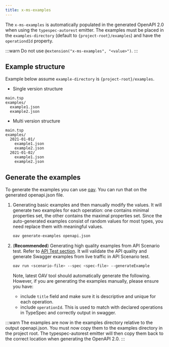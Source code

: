 ```yaml
---
title: x-ms-examples
---
```


The `x-ms-examples` is automatically populated in the generated OpenAPI 2.0 when using the `typespec-autorest` emitter.
The examples must be placed in the `examples-directory` (default to `{project-root}/examples`) and have the `operationdId` property.

:::warn
Do not use `@extension("x-ms-examples", "<value>")`.
:::

## Example structure

Example below assume `example-directory` is `{project-root}/examples`.

- Single version structure

```
main.tsp
examples/
  example1.json
  example2.json
```

- Multi version structure

```
main.tsp
examples/
  2021-01-01/
    example1.json
    example2.json
  2021-01-02/
    example1.json
    example2.json
```

## Generate the examples

To generate the examples you can use [oav](https://github.com/Azure/oav). You can run that on the generated openapi.json file.

1. Generating basic examples and then manually modify the values. It will generate two examples for each operation: one contains minimal properties set, the other contains the maximal properties set. Since the auto-generated examples consist of random values for most types, you need replace them with meaningful values.

   ```bash
   oav generate-examples openapi.json
   ```

2. (**Recommended**) Generating high quality examples from API Scenario test. Refer to [API Test section](getstarted/providerhub/step03-api-testing.md). It will validate the API quality and generate Swagger examples from live traffic in API Scenario test.

   ```bash
   oav run <scenario-file> --spec <spec-file> --generateExample
   ```

   Note, latest OAV tool should automatically generate the following. However, if you are generating the examples manually, please ensure you have:

   - include `title` field and make sure it is descriptive and unique for each operation.
   - include `operationId`. This is used to match with declared operations in TypeSpec and correctly output in swagger.

:::warn
The examples are now in the examples directory relative to the output openapi.json. You must now copy them to the examples directory in the project root. The typespec-autorest emitter will then copy them back to the correct location when generating the OpenAPI 2.0.
:::
